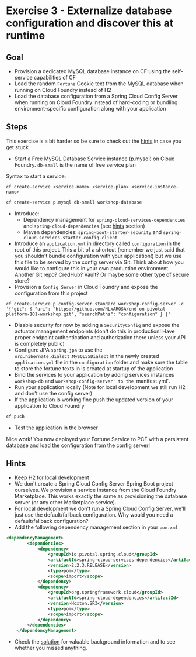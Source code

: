 # Exercise 3 - Externalize database configuration and discover this at runtime 

## Goal
 
* Provision a dedicated MySQL database instance on CF using the self-service capabilities of CF 
* Load the random `Fortune` Cookie text from the MySQL database when running on Cloud Foundry instead of H2
* Load the database configuration from a Spring Cloud Config Server when running on Cloud Foundry instead of hard-coding or bundling environment-specific configuration along with your application

## Steps

This exercise is a bit harder so be sure to check out the [hints](#hints) in case you get stuck

* Start a Free MySQL Database Service instance (p.mysql) on Cloud Foundry. `db-small` is the name of free service plan

Syntax to start a service:

```
cf create-service <service-name> <service-plan> <service-instance-name>
```

```bash
cf create-service p.mysql db-small workshop-database
```

* Introduce:
  * Dependency management for `spring-cloud-services-dependencies` and `spring-cloud-dependencies` (see [hints](#hints) section)
  * Maven dependencies: `spring-boot-starter-security` and `spring-cloud-services-starter-config-client` 
* Introduce an `application.yml` in directory called `configuration` in the root of this project. This a bit of a shortcut (remember we just said that you shouldn't bundle configuration with your application!) but we use this file to be served by the config server via Git. Think about how you would like to configure this in your own production environment. Another Git repo? CredHub? Vault? Or maybe some other type of secure store?
* Provision a `Config Server` in Cloud Foundry and expose the configuration from this project

```
cf create-service p.config-server standard workshop-config-server -c '{"git": { "uri": "https://github.com/NLxAROSA/cnd-on-pivotal-platform-101-workshop.git", "searchPaths": "configuration" } }'
```

* Disable security for now by adding a `SecurityConfig` and expose the actuator management endpoints (don't do this in production! Have proper endpoint authentication and authorization there unless your API is completely public)
* Configure JPA `spring.jpa` to use the `org.hibernate.dialect.MySQL55Dialect` in the newly created `application.yml` file in the `configuration` folder and make sure the table to store the fortune texts in is created at startup of the application 
* Bind the services to your application by adding services instances `workshop-db` and `workshop-config-server' to the `manifest.yml`. 
* Run your application locally (Note for local development we still run H2 and don't use the config server)
* If the application is working fine push the updated version of your application to Cloud Foundry

```bash
cf push 
``` 

* Test the application in the browser

Nice work! You now deployed your Fortune Service to PCF with a persistent database and load the configuration from the config server!

## Hints

* Keep H2 for local development
* We don't create a Spring Cloud Config Server Spring Boot project ourselves. We provision a service instance from the Cloud Foundry Marketplace. This works exactly the same as provisioning the database server (or any other Marketplace service).
* For local development we don't run a Spring Cloud Config Server, we'll just use the default/fallback configuration. Why would you need a default/fallback configuration?
* Add the following dependency management section in your `pom.xml`

```xml
<dependencyManagement>
		<dependencies>
			<dependency>
				<groupId>io.pivotal.spring.cloud</groupId>
				<artifactId>spring-cloud-services-dependencies</artifactId>
				<version>2.2.3.RELEASE</version>
				<type>pom</type>
				<scope>import</scope>
			</dependency>
			<dependency>
				<groupId>org.springframework.cloud</groupId>
				<artifactId>spring-cloud-dependencies</artifactId>
				<version>Hoxton.SR3</version>
				<type>pom</type>
				<scope>import</scope>
			</dependency>
		</dependencies>
	</dependencyManagement>
```
* Check the [solution](exercise-3-solution.md) for valuable background information and to see whether you missed anything.